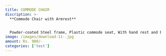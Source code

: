 ```yaml
---
title: COMMODE CHAIR
discription: >-
  **Commode Chair with Armrest**


  Powder-coated Steel frame, Plastic commode seat, With hand rest and backrest, Anti-skidding bushes
image: /images/download-11-.jpg
amount: Rs. 900/-
categories: ['test']
---
```

